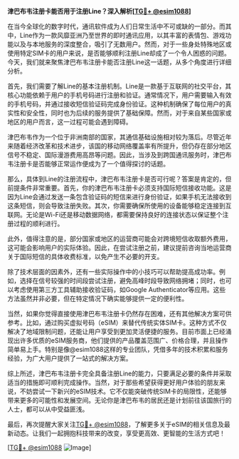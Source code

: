 **津巴布韦注册卡能否用于注册Line？深入解析[[TG💪+ @esim1088](https://t.me/s/esim1088)]**

在当今全球化的数字时代，通讯软件成为人们日常生活中不可或缺的一部分。而其中，Line作为一款风靡亚洲乃至世界的即时通讯应用，以其丰富的表情包、游戏功能以及与本地服务的深度整合，吸引了无数用户。然而，对于一些身处特殊地区或使用特定SIM卡的用户来说，是否能够顺利注册Line却成了一个令人困惑的问题。今天，我们就来聚焦津巴布韦注册卡能否注册Line这一话题，从多个角度进行详细分析。

首先，我们需要了解Line的基本注册机制。Line是一款基于互联网的社交平台，其核心功能依赖于用户的手机号码进行注册和验证。通常情况下，用户需要输入有效的手机号码，并通过接收短信验证码完成身份验证。这种机制确保了每位用户的真实性和安全性，同时也为后续的服务提供了基础保障。然而，对于来自某些国家或地区的用户而言，这一过程可能会遇到障碍。

津巴布韦作为一个位于非洲南部的国家，其通信基础设施相对较为落后。尽管近年来随着经济改革和技术进步，该国的移动网络覆盖率有所提升，但仍存在部分地区信号不稳定、国际漫游费用高昂等问题。因此，当涉及到跨国通讯服务时，津巴布韦注册卡是否能够正常运作便成为了一个值得探讨的话题。

那么，具体到Line的注册流程中，津巴布韦注册卡是否可行呢？答案是肯定的，但前提条件非常重要。首先，你的津巴布韦注册卡必须支持国际短信接收功能。这是因为Line会通过发送一条包含验证码的短信来进行身份验证，如果手机无法接收到这条短信，则会导致注册失败。其次，你需要确保所使用的设备能够稳定连接到互联网。无论是Wi-Fi还是移动数据网络，都需要保持良好的连接状态以保证整个注册过程的顺利进行。

此外，值得注意的是，部分国家或地区的运营商可能会对跨境短信收取额外费用，这可能会影响用户的实际体验。因此，在尝试注册之前，建议提前咨询当地运营商关于国际短信的具体收费标准，以免产生不必要的开支。

除了技术层面的因素外，还有一些实际操作中的小技巧可以帮助提高成功率。例如，选择在信号较强的时间段尝试注册，避免高峰时段导致网络拥堵；同时，也可以考虑使用第三方工具辅助接收验证码，如Google Authenticator等应用。这些方法虽然并非必要，但在特定情况下确实能够提供一定的便利性。

当然，如果你觉得直接使用津巴布韦注册卡仍然存在困难，还有其他解决方案可供参考。比如，通过购买虚拟号码（eSIM）来替代传统实体SIM卡。这种方式不仅解决了地域限制问题，还能让用户享受到更加灵活便捷的服务。目前市面上已经涌现出许多优质的eSIM服务商，他们提供的产品覆盖范围广、价格合理，并且操作简单易上手。特别是像@esim1088这样的专业团队，凭借多年的技术积累和服务经验，为广大用户提供了一站式的解决方案。

综上所述，津巴布韦注册卡完全具备注册Line的能力，只要满足必要的条件并采取适当的措施即可顺利完成操作。当然，对于那些希望获得更好用户体验的朋友来说，不妨尝试一下新兴的eSIM技术。它不仅能突破传统SIM卡的局限性，还能够带来更多的可能性和发展空间。无论你是津巴布韦的居民还是计划前往该国旅行的人士，都可以从中受益匪浅。

最后，再次提醒大家关注[TG💪+ @esim1088](https://t.me/s/esim1088)，了解更多关于eSIM的相关信息及最新动态。让我们一起拥抱科技带来的改变，享受更高效、更智能的生活方式吧！

[[TG💪+ @esim1088](https://t.me/s/esim1088) ![Image](https://i.postimg.cc/4NQfJmqS/Snipaste-2025-05-13-00-14-12.png)]